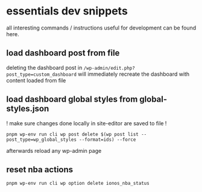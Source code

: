 # essentials dev snippets

all interesting commands / instructions useful for development can be found here.

## load dashboard post from file

deleting the dashboard post in `/wp-admin/edit.php?post_type=custom_dashboard` will immediately recreate the dashboard with content loaded from file

## load dashboard global styles from global-styles.json
! make sure changes done locally in site-editor are saved to file !

`pnpm wp-env run cli wp post delete $(wp post list --post_type=wp_global_styles --format=ids) --force`

afterwards reload any wp-admin page

## reset nba actions

`pnpm wp-env run cli wp option delete ionos_nba_status`

